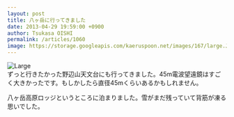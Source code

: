 ```yaml
---
layout: post
title: 八ヶ岳に行ってきました
date: 2013-04-29 19:59:00 +0900
author: Tsukasa OISHI
permalink: /articles/1060
image: https://storage.googleapis.com/kaeruspoon.net/images/167/large.JPG?1367233170
---
```



![Large](https://storage.googleapis.com/kaeruspoon.net/images/167/large.JPG?1367233170)  
ずっと行きたかった野辺山天文台にも行ってきました。45m電波望遠鏡はすごく大きかったです。もしかしたら直径45mくらいあるかもしれません。  

八ヶ岳高原ロッジというところに泊まりました。雪がまだ残っていて背筋が凍る思いでした。  

